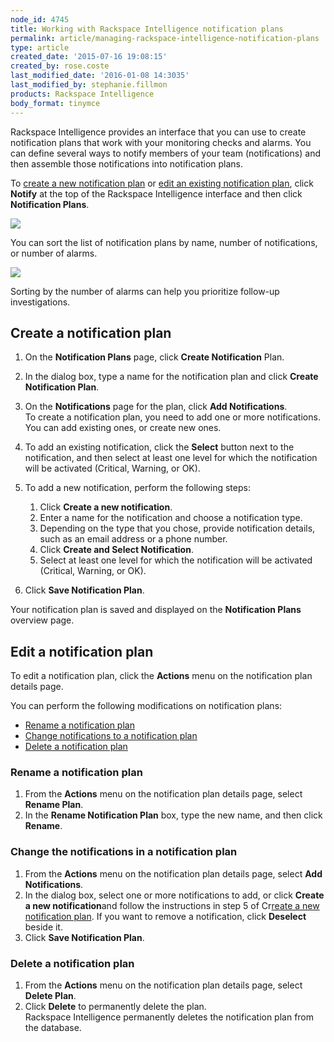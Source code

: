```yaml
---
node_id: 4745
title: Working with Rackspace Intelligence notification plans
permalink: article/managing-rackspace-intelligence-notification-plans
type: article
created_date: '2015-07-16 19:08:15'
created_by: rose.coste
last_modified_date: '2016-01-08 14:3035'
last_modified_by: stephanie.fillmon
products: Rackspace Intelligence
body_format: tinymce
---
```


Rackspace Intelligence provides an interface that you can use to create
notification plans that work with your monitoring checks and alarms. You
can define several ways to notify members of your team (notifications)
and then assemble those notifications into notification plans.

To [create a new notification plan](#createnotificationplan) or [edit an
existing notification plan](#editnotificationplan), click **Notify** at
the top of the Rackspace Intelligence interface and then click
**Notification Plans**.

![](/knowledge_center/sites/default/files/field/image/4745.1a_0.png)

You can sort the list of notification plans by name, number of
notifications, or number of alarms.

![](/knowledge_center/sites/default/files/field/image/4745.2_0.png)

Sorting by the number of alarms can help you prioritize follow-up
investigations.

Create a notification plan
--------------------------

1.  On the **Notification Plans** page, click **Create Notification**
    Plan.
2.  In the dialog box, type a name for the notification plan and
    click **Create Notification Plan**.
3.  On the **Notifications** page for the plan, click **Add
    Notifications**.\
     To create a notification plan, you need to add one or more
    notifications. You can add existing ones, or create new ones.
4.  To add an existing notification, click the **Select** button next to
    the notification, and then select at least one level for which the
    notification will be activated (Critical, Warning, or OK). 
5.  To add a new notification, perform the following steps:
    1.  Click **Create a new notification**.
    2.  Enter a name for the notification and choose a notification
        type.
    3.  Depending on the type that you chose, provide notification
        details, such as an email address or a phone number.
    4.  Click **Create and Select Notification**.
    5.  Select at least one level for which the notification will be
        activated (Critical, Warning, or OK).

6.  Click **Save Notification Plan**.

Your notification plan is saved and displayed on the **Notification
Plans** overview page.

Edit a notification plan
------------------------

To edit a notification plan, click the **Actions** menu on the
notification plan details page.

You can perform the following modifications on notification plans:

-   [Rename a notification plan](#renamenotificationplan)
-   [Change notifications to a notification
    plan](#addnotificationstonotificationplan)
-   [Delete a notification plan](#deletenotificationplan)

### Rename a notification plan

1.  From the **Actions** menu on the notification plan details page,
    select **Rename Plan**.
2.  In the **Rename Notification Plan** box, type the new name, and then
    click **Rename**.

### Change the notifications in a notification plan

1.  From the **Actions** menu on the notification plan details page,
    select **Add Notifications**.
2.  In the dialog box, select one or more notifications to add, or
    click **Create a new notification**and follow the instructions in
    step 5 of Cr[reate a new notification
    plan](#createnotificationplan). If you want to remove a
    notification, click **Deselect** beside it.
3.  Click **Save Notification Plan**.

### Delete a notification plan

1.  From the **Actions** menu on the notification plan details page,
    select **Delete Plan**.
2.  Click **Delete** to permanently delete the plan.\
     Rackspace Intelligence permanently deletes the notification plan
    from the database.

 

